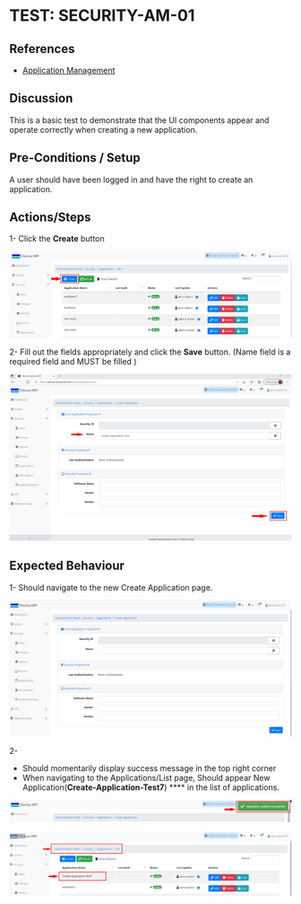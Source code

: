 # TEST: SECURITY-AM-01

## References

* [Application Management](../../../../../operations/security-administration/application-management.md)

## Discussion

This is a basic test to demonstrate that the UI components appear and operate correctly when creating a new application.

## Pre-Conditions / Setup

A user should have been logged in and have the right to create an application.

## Actions/Steps

1- Click the **Create** button  

![](../../../../../../.gitbook/assets/1%20%284%29.jpg)

2- Fill out the fields appropriately and click the **Save** button. \(Name field is a required field and MUST be filled \)

![](../../../../../../.gitbook/assets/3%20%2810%29.jpg)

## Expected Behaviour

1- Should navigate to the new Create Application page.

![](../../../../../../.gitbook/assets/2%20%281%29.jpg)

2-

* Should momentarily display success message in the top right corner
* When navigating to the Applications/List page, Should appear New Application\(**Create-Application-Test7**\) **** in the list of applications.

![](../../../../../../.gitbook/assets/4%20%282%29.jpg)

![](../../../../../../.gitbook/assets/5.jpg)

